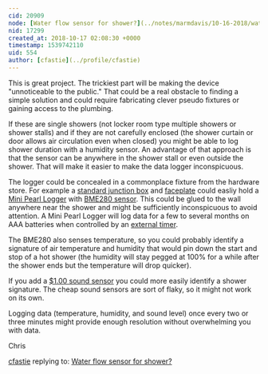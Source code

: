 ```yaml
---
cid: 20909
node: [Water flow sensor for shower?](../notes/marmdavis/10-16-2018/water-flow-sensor-for-shower)
nid: 17299
created_at: 2018-10-17 02:08:30 +0000
timestamp: 1539742110
uid: 554
author: [cfastie](../profile/cfastie)
---
```


This is  great project. The trickiest part will be making the device "unnoticeable to the public." That could be a real obstacle to finding a simple solution and could require fabricating clever pseudo fixtures or gaining access to the plumbing. 

If these are single showers (not locker room type multiple showers or shower stalls) and if they are not carefully enclosed (the shower curtain or door allows air circulation even when closed) you might be able to log shower duration with a humidity sensor. An advantage of that approach is that the sensor can be anywhere in the shower stall or even outside the shower. That will make it easier to make the data logger inconspicuous.

The logger could be concealed in a commonplace fixture from the hardware store. For example a [standard junction box](https://www.truevalue.com/single-gang-flanged-old-work-shallow-box?ctplacement=166444-43411605579) and [faceplate](https://www.amazon.com/Enerlites-8801-W-10PCS-Standard-Polycarbonate-Thermoplastic/dp/B01MAYGBVY/) could easliy hold a [Mini Pearl Logger](https://publiclab.org/tag/mini-pearl-logger) with [BME280 sensor](http://www.kaptery.com/product/addon-sensors-etc). This could be glued to the wall anywhere near the shower and might be sufficiently inconspicuous to avoid attention. A Mini Pearl Logger will log data for a few to several months on AAA batteries when controlled by an [external timer](https://publiclab.org/tag/log-a-long-timer).

The BME280 also senses temperature, so you could probably identify a signature of air temperature and humidity that would pin down the start and stop of a hot shower (the humidity will stay pegged at 100% for a while after the shower ends but the temperature will drop quicker).

If you add a [$1.00 sound sensor](https://www.ebay.com/itm/Microphone-Sensor-High-Sensitivity-Sound-Detection-Module-For-Arduino-NEW-FC/152898656886?hash=item2399785a76:g:GtMAAOSwvg9XYC59:rk:8:pf:0) you could more easily identify a shower signature. The cheap sound sensors are sort of flaky, so it might not work on its own.

Logging data (temperature, humidity, and sound level) once every two or three minutes might provide enough resolution without overwhelming you with data.

Chris





[cfastie](../profile/cfastie) replying to: [Water flow sensor for shower?](../notes/marmdavis/10-16-2018/water-flow-sensor-for-shower)

